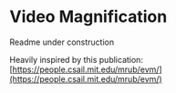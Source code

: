 # Video Magnification

Readme under construction

Heavily inspired by this publication: [https://people.csail.mit.edu/mrub/evm/](https://people.csail.mit.edu/mrub/evm/)